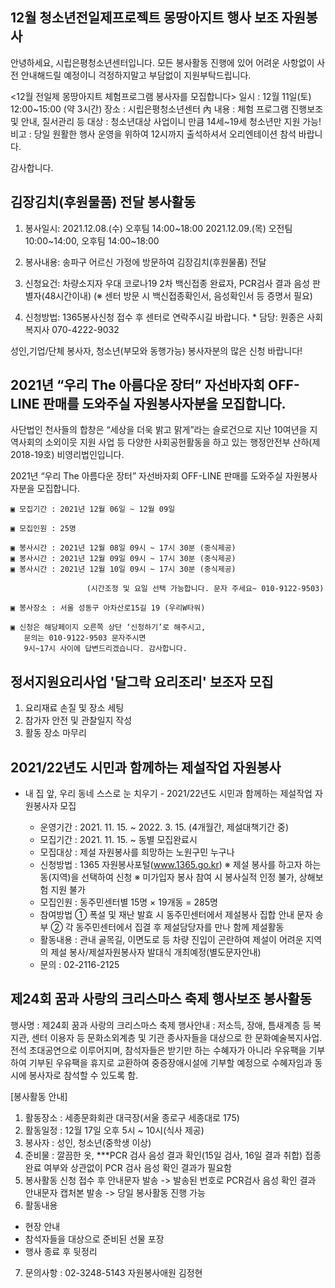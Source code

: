 ## 12월 청소년전일제프로젝트 몽땅아지트 행사 보조 자원봉사

안녕하세요, 시립은평청소년센터입니다.
모든 봉사활동 진행에 있어 어려운 사항없이 사전 안내해드릴 예정이니 걱정하지말고 부담없이 지원부탁드립니다.

<12월 전일제 몽땅아지트 체험프로그램 봉사자를 모집합니다> 
일시 : 12월 11일(토) 12:00~15:00 (약 3시간) 
장소 : 시립은평청소년센터 內
내용 : 체험 프로그램 진행보조 및 안내, 질서관리 등 
대상 : 청소년대상 사업이니 만큼 14세~19세 청소년만 지원 가능!
비고 : 당일 원활한 행사 운영을 위하여 12시까지 출석하셔서 오리엔테이션 참석 바랍니다. 

감사합니다.

## 김장김치(후원물품) 전달 봉사활동

1. 봉사일시: 2021.12.08.(수) 오후팀 14:00~18:00 
                  2021.12.09.(목) 오전팀 10:00~14:00, 오후팀 14:00~18:00
2. 봉사내용: 송파구 어르신 가정에 방문하여 김장김치(후원물품) 전달
             
3. 신청요건: 차량소지자 우대
            코로나19 2차 백신접종 완료자, PCR검사 결과 음성 판별자(48시간이내)
            (※ 센터 방문 시 백신접종확인서, 음성확인서 등 증명서 필요)
           
4. 신청방법: 1365봉사신청 접수 후 센터로 연락주시길 바랍니다.
            * 담당: 원종은 사회복지사 070-4222-9032

성인,기업/단체 봉사자, 청소년(부모와 동행가능) 봉사자분의 많은 신청 바랍니다!


##  2021년 “우리 The 아름다운 장터” 자선바자회 OFF-LINE 판매를 도와주실 자원봉사자분을 모집합니다.

사단법인 천사들의 합창은 “세상을 더욱 밝고 맑게”라는 슬로건으로
지난 10여년을 지역사회의 소외이웃 지원 사업 등 다양한 사회공헌활동을 하고 있는 행정안전부 산하(제2018-19호) 비영리법인입니다.

2021년 “우리 The 아름다운 장터” 자선바자회 OFF-LINE 판매를
도와주실 자원봉사자분을 모집합니다.

    ▣ 모집기간 : 2021년 12월 06일 ~ 12월 09일

    ▣ 모집인원 : 25명 

    ▣ 봉사시간 : 2021년 12월 08일 09시 ~ 17시 30분 (중식제공)
    ▣ 봉사시간 : 2021년 12월 09일 09시 ~ 17시 30분 (중식제공)
    ▣ 봉사시간 : 2021년 12월 10일 09시 ~ 17시 30분 (중식제공)

                     (시간조정 및 요일 선택 가능합니다. 문자 주세요~ 010-9122-9503)

    ▣ 봉사장소 : 서울 성동구 아차산로15길 19 (우리W타워)

    ▣ 신청은 해당페이지 오른쪽 상단 ‘신청하기’로 해주시고, 
       문의는 010-9122-9503 문자주시면 
       9시~17시 사이에 답변드리겠습니다. 감사합니다.

## 정서지원요리사업 '달그락 요리조리' 보조자 모집   

1. 요리재료 손질 및 장소 세팅
2. 참가자 안전 및 관찰일지 작성
3. 활동 장소 마무리



## 2021/22년도 시민과 함께하는 제설작업 자원봉사
- 내 집 앞, 우리 동네 스스로 눈 치우기 -
2021/22년도 시민과 함께하는 제설작업 자원봉사자 모집

     - 운영기간 : 2021. 11. 15. ~ 2022. 3. 15. (4개월간, 제설대책기간 중)
     - 모집기간 : 2021. 11. 15. ~ 동별 모집완료시
     - 모집대상 : 제설 자원봉사를 희망하는 노원구민 누구나
     - 신청방법 : 1365 자원봉사포털(www.1365.go.kr)
        ※ 제설 봉사를 하고자 하는 동(지역)을 선택하여 신청
        ※ 미가입자 봉사 참여 시 봉사실적 인정 불가, 상해보험 지원 불가
     - 모집인원 : 동주민센터별 15명 × 19개동 = 285명
     - 참여방법 
       ① 폭설 및 재난 발효 시 동주민센터에서 제설봉사 집합 안내 문자 송부
       ② 각 동주민센터에서 집결 후 제설담당자를 만나 함께 제설활동
     - 활동내용 : 관내 골목길, 이면도로 등 차량 진입이 곤란하여 제설이 어려운 지역의 제설 봉사/제설자원봉사자 발대식 개최예정(별도문자안내)
     - 문의 : 02-2116-2125

##  제24회 꿈과 사랑의 크리스마스 축제 행사보조 봉사활동

행사명 : 제24회 꿈과 사랑의 크리스마스 축제
행사안내 : 저소득, 장애, 틈새계층 등 복지관, 센터 이용자 등 문화소외계층 및 기관 종사자들을 대상으로 한 문화예술복지사업. 전석 초대공연으로 이루어지며, 참석자들은 받기만 하는 수혜자가 아니라 우유팩을 기부하여 기부된 우유팩을 휴지로 교환하여 중증장애시설에 기부할 예정으로 수혜자임과 동시에 봉사자로 참석할 수 있도록 함.

[봉사활동 안내]
1. 활동장소 : 세종문화회관 대극장(서울 종로구 세종대로 175)
2. 활동일정 : 12월 17일 오후 5시 ~ 10시(식사 제공)
3. 봉사자 : 성인, 청소년(중학생 이상)
4. 준비물 : 깔끔한 옷, ***PCR 검사 음성 결과 확인(15일 검사, 16일 결과 취합)
                접종완료 여부와 상관없이 PCR 검사 음성 확인 결과가 필요함
5. 봉사활동 신청 접수 후 안내문자 발송 -> 발송된 번호로 PCR검사 음성 확인 결과 안내문자 캡처본 발송 -> 당일 봉사활동 진행 가능
6. 활동내용
 - 현장 안내
 - 참석자들을 대상으로 준비된 선물 포장
 - 행사 종료 후 뒷정리
7. 문의사항 : 02-3248-5143 자원봉사애원 김정현
